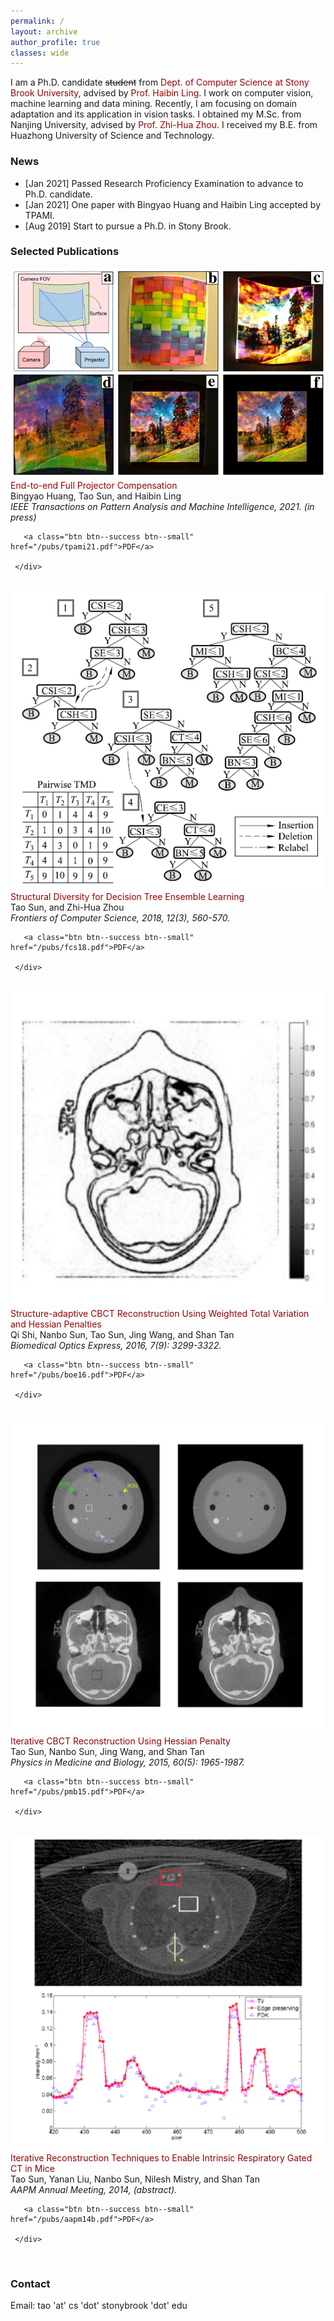 ```yaml
---
permalink: /
layout: archive
author_profile: true
classes: wide
---
```


<style>a{ TEXT-DECORATION:none; color: #990000;}a:hover{TEXT-DECORATION:underline ; font-weight: bold; color: #990000;}</style>


I am a Ph.D. candidate <del>student</del> from <style type="text/css">a:link,a:visited{text-decoration:none;}a:hover{text-decoration:underline;}</style><a href="https://www.cs.stonybrook.edu/" target="_blank" rel="nofollow" style="color:#990000;">Dept. of Computer Science at Stony Brook University</a>, advised by <style type="text/css">a:link,a:visited{text-decoration:none;}a:hover{text-decoration:underline;}</style><a href="https://www3.cs.stonybrook.edu/~hling/" target="_blank" rel="nofollow" style="color:#990000;">Prof. Haibin Ling</a>. I work on computer vision, machine learning and data mining. Recently, I am focusing on domain adaptation and its application in vision tasks. I obtained my M.Sc. from Nanjing University, advised by <style type="text/css">a:link,a:visited{text-decoration:none;}a:hover{text-decoration:underline;}</style><a href="https://cs.nju.edu.cn/zhouzh/" target="_blank" rel="nofollow" style="color:#990000;">Prof. Zhi-Hua Zhou</a>. I received my B.E. from Huazhong University of Science and Technology.


### News
- [Jan 2021] Passed Research Proficiency Examination to advance to Ph.D. candidate.
- [Jan 2021] One paper with Bingyao Huang and Haibin Ling accepted by TPAMI.
- [Aug 2019] Start to pursue a Ph.D. in Stony Brook.

### Selected Publications
 <div class="publication">          
   <link rel="stylesheet" href="/assets/css/my.css">         
   <div class="img"><a href="/pubs/tpami21.pdf"><img class="img_responsive" src="/images/pub/tpami21.png"></a></div>         
   <div class="text">         
     <div class="title"><a name="tpami21" href="/pubs/tpami21.pdf">End-to-end Full Projector Compensation</a></div>         
     <div class="authors">Bingyao Huang, Tao Sun, and Haibin Ling         
     </div>         
     <div>         
       <em>IEEE Transactions on Pattern Analysis and Machine Intelligence, 2021. (in press)</em> 
 <br> 
 
       <a class="btn btn--success btn--small" href="/pubs/tpami21.pdf">PDF</a>         
         
     </div>         
   </div>         
 </div> 
 <br>

<div class="publication">          
   <link rel="stylesheet" href="/assets/css/my.css">         
   <div class="img"><a href="/pubs/fcs18.pdf"><img class="img_responsive" src="/images/pub/fcs18.png"></a></div>         
   <div class="text">         
     <div class="title"><a name="fcs18" href="/pubs/fcs18.pdf">Structural Diversity for Decision Tree Ensemble Learning</a></div>         
     <div class="authors">Tao Sun, and Zhi-Hua Zhou         
     </div>         
     <div>         
       <em>Frontiers of Computer Science, 2018, 12(3), 560-570.</em> 
 <br> 
 
       <a class="btn btn--success btn--small" href="/pubs/fcs18.pdf">PDF</a>         
         
     </div>         
   </div>         
 </div> 
 <br>

  <div class="publication">          
   <link rel="stylesheet" href="/assets/css/my.css">         
   <div class="img"><a href="/pubs/boe16.pdf"><img class="img_responsive" src="/images/pub/boe16.png"></a></div>         
   <div class="text">         
     <div class="title"><a name="boe16" href="/pubs/boe16.pdf">Structure-adaptive CBCT Reconstruction Using Weighted Total Variation and Hessian Penalties</a></div>         
     <div class="authors">Qi Shi, Nanbo Sun, Tao Sun, Jing Wang, and Shan Tan         
     </div>         
     <div>         
       <em>Biomedical Optics Express, 2016, 7(9): 3299-3322.</em> 
 <br> 
 
       <a class="btn btn--success btn--small" href="/pubs/boe16.pdf">PDF</a>         
         
     </div>         
   </div>         
 </div> 
 <br>

 <div class="publication">          
   <link rel="stylesheet" href="/assets/css/my.css">         
   <div class="img"><a href="/pubs/pmb15.pdf"><img class="img_responsive" src="/images/pub/pmb15.png"></a></div>         
   <div class="text">         
     <div class="title"><a name="pmb15" href="/pubs/pmb15.pdf">Iterative CBCT Reconstruction Using Hessian Penalty</a></div>         
     <div class="authors">Tao Sun, Nanbo Sun, Jing Wang, and Shan Tan         
     </div>         
     <div>         
       <em>Physics in Medicine and Biology, 2015, 60(5): 1965-1987.</em> 
 <br> 
 
       <a class="btn btn--success btn--small" href="/pubs/pmb15.pdf">PDF</a>         
         
     </div>         
   </div>         
 </div> 
 <br>

 <div class="publication">          
   <link rel="stylesheet" href="/assets/css/my.css">         
   <div class="img"><a href="/pubs/aapm14b.pdf"><img class="img_responsive" src="/images/pub/aapm14b.png"></a></div>         
   <div class="text">         
     <div class="title"><a name="aapm14b" href="/pubs/aapm14b.pdf">Iterative Reconstruction Techniques to Enable Intrinsic Respiratory Gated CT in Mice</a></div>         
     <div class="authors">Tao Sun, Yanan Liu, Nanbo Sun, Nilesh Mistry, and Shan Tan         
     </div>         
     <div>         
       <em>AAPM Annual Meeting, 2014, (abstract).</em> 
 <br> 
 
       <a class="btn btn--success btn--small" href="/pubs/aapm14b.pdf">PDF</a>         
         
     </div>         
   </div>         
 </div> 
 <br>

### Contact
Email: tao 'at' cs 'dot' stonybrook 'dot' edu

